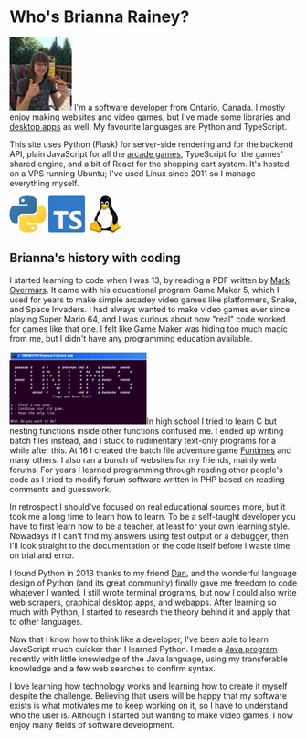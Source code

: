 # Who's Brianna Rainey?

[<picture><source srcset="/static/client/rainey_arcade/img/av.webp" type="image/webp"><img alt="photo of Brianna" src="/static/client/rainey_arcade/img/av.jpg" class="float-start pe-3 rounded center-cropped" style="height: 8rem;"></picture>](/blog) I'm a software developer from Ontario, Canada. I mostly enjoy making websites and video games, but I've made some libraries and [desktop apps](https://www.youtube.com/watch?v=EVt2ckQs1Yg) as well. My favourite languages are Python and TypeScript.

This site uses Python (Flask) for server-side rendering and for the backend API, plain JavaScript for all the [arcade games](/arcade), TypeScript for the games' shared engine, and a bit of React for the shopping cart system. It's hosted on a VPS running Ubuntu; I've used Linux since 2011 so I manage everything myself.

<img alt="Python language logo" src="/static/client/rainey_arcade/img/logos/python.svg" class="float-end ps-2" style="width: 64px; height: 64px;">
<img alt="TypeScript language logo" src="/static/client/rainey_arcade/img/logos/typescript.svg" class="float-end ps-2" style="width: 64px; height: 64px;">
<img alt="Linux kernel logo" src="/static/client/rainey_arcade/img/logos/linux.png" class="float-end ps-2" style="width: 64px; height: 64px;">

## Brianna's history with coding

I started learning to code when I was 13, by reading a PDF written by [Mark Overmars](https://en.wikipedia.org/wiki/Mark_Overmars). It came with his educational program Game Maker 5, which I used for years to make simple arcadey video games like platformers, Snake, and Space Invaders. I had always wanted to make video games ever since playing Super Mario 64, and I was curious about how "real" code worked for games like that one. I felt like Game Maker was hiding too much magic from me, but I didn't have any programming education available.

<img alt="screenshot of Funtimes" src="/static/client/rainey_arcade/img/projects/funtimes.png" class="float-end pe-2 pb-2" style="max-width: 25vw; max-height: 22vh">In high school I tried to learn C but nesting functions inside other functions confused me. I ended up writing batch files instead, and I stuck to rudimentary text-only programs for a while after this. At 16 I created the batch file adventure game [Funtimes](https://bat.tassaron.com) and many others. I also ran a bunch of websites for my friends, mainly web forums. For years I learned programming through reading other people's code as I tried to modify forum software written in PHP based on reading comments and guesswork.

In retrospect I should've focused on real educational sources more, but it took me a long time to learn how to learn. To be a self-taught developer you have to first learn how to be a teacher, at least for your own learning style. Nowadays if I can't find my answers using test output or a debugger, then I'll look straight to the documentation or the code itself before I waste time on trial and error.

I found Python in 2013 thanks to my friend [Dan](https://danso.ca/), and the wonderful language design of Python (and its great community) finally gave me freedom to code whatever I wanted. I still wrote terminal programs, but now I could also write web scrapers, graphical desktop apps, and webapps. After learning so much with Python, I started to research the theory behind it and apply that to other languages.

Now that I know how to think like a developer, I've been able to learn JavaScript much quicker than I learned Python. I made a [Java program](https://github.com/tassaron/copper-lamp) recently with little knowledge of the Java language, using my transferable knowledge and a few web searches to confirm syntax.

I love learning how technology works and learning how to create it myself despite the challenge. Believing that users will be happy that my software exists is what motivates me to keep working on it, so I have to understand who the user is. Although I started out wanting to make video games, I now enjoy many fields of software development.
